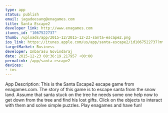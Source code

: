 ```yaml
--- 
type: app
status: publish
email: jagadeesang@enagames.com
title: Santa Escape2
developer_link: http://www.enagames.com
itunes_id: "1067522737"
thumb: /uploads/app/2015-12/2015-12-23-santa-escape2.png
ios_link: https://itunes.apple.com/us/app/santa-escape2/id1067522737?mt=8
targetMarket: Business
developer: Inbarasu Govindaraj
date: 2015-12-23 08:36:19.217957 +00:00
permalink: /app/santa-escape2
devices: 
- ios
---
```


App Description:
           This is the Santa Escape2 escape game from enagames.com. The story of this game is to escape santa from the snow land. Assume that santa stuck on the tree he needs some one help now to get down from the tree and find his lost gifts. Click on the objects to interact with them and solve simple puzzles. Play enagames and have fun!
